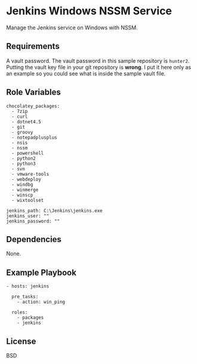 Jenkins Windows NSSM Service
===============

Manage the Jenkins service on Windows with NSSM.

Requirements
------------

A vault password. The vault password in this sample repository is `hunter2`. Putting the vault key file in your git repository is **wrong**. I put it here only as an example so you could see what is inside the sample vault file.

Role Variables
--------------

```
chocolatey_packages:
  - 7zip
  - curl
  - dotnet4.5
  - git
  - groovy
  - notepadplusplus
  - nsis
  - nssm
  - powershell
  - python2
  - python3
  - svn
  - vmware-tools
  - webdeploy
  - windbg
  - winmerge
  - winscp
  - wixtoolset

jenkins_path: C:\Jenkins\jenkins.exe
jenkins_user: ""
jenkins_password: ""
```

Dependencies
------------

None.

Example Playbook
----------------

    - hosts: jenkins

      pre_tasks:
        - action: win_ping

      roles:
        - packages
        - jenkins

License
-------

BSD
